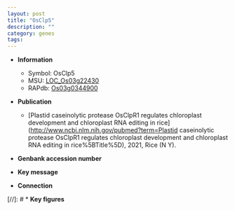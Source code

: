 ```yaml
---
layout: post
title: "OsClp5"
description: ""
category: genes
tags: 
---
```


* **Information**  
    + Symbol: OsClp5  
    + MSU: [LOC_Os03g22430](http://rice.uga.edu/cgi-bin/ORF_infopage.cgi?orf=LOC_Os03g22430)  
    + RAPdb: [Os03g0344900](http://rapdb.dna.affrc.go.jp/viewer/gbrowse_details/irgsp1?name=Os03g0344900)  

* **Publication**  
    + [Plastid caseinolytic protease OsClpR1 regulates chloroplast development and chloroplast RNA editing in rice](http://www.ncbi.nlm.nih.gov/pubmed?term=Plastid caseinolytic protease OsClpR1 regulates chloroplast development and chloroplast RNA editing in rice%5BTitle%5D), 2021, Rice (N Y).

* **Genbank accession number**  

* **Key message**  

* **Connection**  

[//]: # * **Key figures**  


